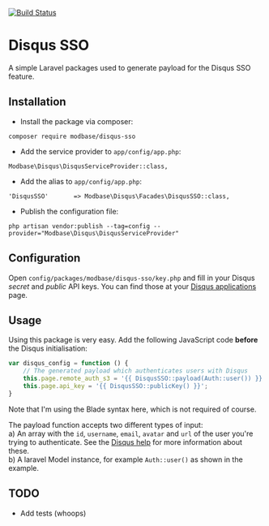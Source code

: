 [![Build Status](https://travis-ci.org/modbase/disqus-sso.svg)](https://travis-ci.org/modbase/disqus-sso)

# Disqus SSO

A simple Laravel packages used to generate payload for the Disqus SSO feature.

## Installation

- Install the package via composer:

`composer require modbase/disqus-sso`

- Add the service provider to `app/config/app.php`:

`Modbase\Disqus\DisqusServiceProvider::class,`

- Add the alias to `app/config/app.php`:

`'DisqusSSO'       => Modbase\Disqus\Facades\DisqusSSO::class,`

- Publish the configuration file:

`php artisan vendor:publish --tag=config --provider="Modbase\Disqus\DisqusServiceProvider"`

## Configuration

Open `config/packages/modbase/disqus-sso/key.php` and fill in your Disqus _secret_ and _public_ API keys. You can find those at your [Disqus applications](https://disqus.com/api/applications/) page.

## Usage

Using this package is very easy. Add the following JavaScript code **before** the Disqus initialisation:

```JavaScript
var disqus_config = function () {
    // The generated payload which authenticates users with Disqus
    this.page.remote_auth_s3 = '{{ DisqusSSO::payload(Auth::user()) }}';
    this.page.api_key = '{{ DisqusSSO::publicKey() }}';
}
```

Note that I'm using the Blade syntax here, which is not required of course.

The payload function accepts two different types of input:  
a) An array with the `id`, `username`, `email`, `avatar` and `url` of the user you're trying to authenticate. See the [Disqus help](https://help.disqus.com/customer/portal/articles/236206-single-sign-on#user-data) for more information about these.  
b) A laravel Model instance, for example `Auth::user()` as shown in the example.

## TODO

- Add tests (whoops)
